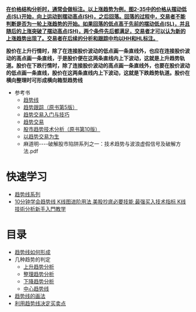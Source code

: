 [**在价格结构分析时，通常会做标注。以上涨趋势为例，图2-35中的价格从摆动低点(SL)开始，向上运动到摆动高点(SH)，之后回落。回落的过程中，交易者不能判断是否为一轮上涨趋势的开始。如果回落的低点高于先前的摆动低点(SL)，并且随后的上涨突破了摆动高点(SH)，两个条件先后都满足，交易者才可以认为新的上涨趋势出现了。交易者在后续的分析和跟踪中均以HH和HL标注。**](https://weread.qq.com/web/reader/90432d70813ab9001g01450akc51323901dc51ce410c121b)

**股价在上升行情时，除了在连接股价波动的低点画一条直线外，也应在连接股价波动的高点画一条直线，于是股价便在这两条直线内上下波动，这就是上升趋势轨道。股价在下跌行情时，除了连接股价波动的高点画一条直线外，也要在股价波动的低点画一条直线，股价在这两条直线内上下波动，这就是下跌趋势轨道。股价在横向整理时可形成横向箱型趋势线**
 
 * 参考书
   * [趋势线](http://www.net767.com/Special/qushi/) 
   * [趋势跟踪（原书第5版）](https://weread.qq.com/web/reader/90f32a307230274990fe7f3kc81322c012c81e728d9d180)
   * [趋势交易入门与技巧](https://weread.qq.com/web/reader/51532ee05def4b515dca503)
   * [趋势交易](https://weread.qq.com/web/reader/57032b305d2322570ed5b8c)
   * [股市趋势技术分析（原书第10版）](https://weread.qq.com/web/reader/09f325105e009a09f7bb132)
   * [以趋势交易为生](https://weread.qq.com/web/reader/6d1320b0720528226d155e6)
   * 麻道明----破解股市陷阱系列之一：技术趋势与波浪虚假信号及破解方法.pdf

# 快速学习
* [趋势线系列](http://www.net767.com/Special/qushi/)
* [10分钟学会趋势线 K线图进阶用法 美股抄底必要技能 最强买入技术指标 K线技術分析新手入門教学](https://www.youtube.com/watch?v=smpV2dS0ek4)


# 目录
* [趋势线如何形成](https://weread.qq.com/web/reader/39e32730813ab77b3g013a02)
* 几种趋势的判定
  * [上升趋势分析](https://weread.qq.com/web/reader/19c325c05c7b7719c7e4ed1ke4d32d5015e4da3b7fbb1fa)
  * [整理趋势分析](https://weread.qq.com/web/reader/19c325c05c7b7719c7e4ed1ke4d32d5015e4da3b7fbb1fa)
  * [下降趋势分析](https://weread.qq.com/web/reader/19c325c05c7b7719c7e4ed1ke4d32d5015e4da3b7fbb1fa)
  * [中心趋势线](https://weread.qq.com/web/reader/19c325c05c7b7719c7e4ed1ke4d32d5015e4da3b7fbb1fa)
* [趋势线的画法](https://weread.qq.com/web/reader/90432d70813ab9001g01450akc51323901dc51ce410c121b)
* [利用趋势线决定买卖点](https://weread.qq.com/web/reader/19c325c05c7b7719c7e4ed1ke4d32d5015e4da3b7fbb1fa)

